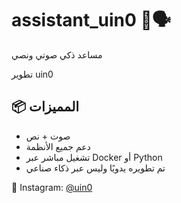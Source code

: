 # assistant_uin0 🤖🗣️
مساعد ذكي صوتي ونصي 

تطوير uin0

## 📦 المميزات
- صوت + نص
- دعم جميع الأنظمة
- تشغيل مباشر عبر Docker أو Python
- تم تطويره يدويًا وليس عبر ذكاء صناعي

📸 Instagram: [@uin0](https://instagram.com/uin0)
